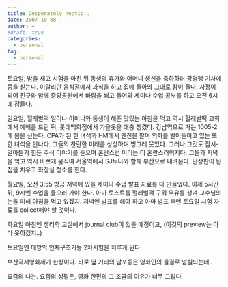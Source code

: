 ```yaml
---
title: Desperately hectic..
date: 2007-10-08
author: ~
#draft: true
categories:
  - personal
tag:
  - personal
---
```




토요일, 밤을 새고 시험을 마친 뒤 동생의 휴가와 어머니 생신을 축하하러 광명행 기차에 몸을 싣는다. 이탈리안 음식점에서 과식을 하고 집에 돌아와 그대로 잠이 들다. 자정이 되어 친구와 함께 중앙공원에서 바람을 쐬고 들어와 세미나 수업 공부를 하고 오전 6시에 잠들다.

일요일, 헐레벌떡 일어나 어머니와 동생이 해준 맛있는 아침을 먹고 역시 헐레벌떡 교회에서 예배를 드린 뒤, 롯데백화점에서 가을옷을 대충 챙겼다. 강남역으로 가는 1005-2에 몸을 싣는다. CPA가 된 한 녀석과 HM에서 엔진을 팔며 외화를 벌어들이고 있는 또 한 녀석을 만나다. 그들의 찬란한 미래를 상상하며 빙그레 웃었다. 그러나 그것도 잠시- 알아듣기 힘든 주식 이야기를 들으며 혼란스런 머리는 더 혼란스러워지다. 그들과 저녁을 먹고 역시 바쁘게 움직여 서울역에서 SJ누나와 함께 부산으로 내려온다. 난장판이 된 집을 치우고 화장실 청소를 한다.

월요일, 오전 3:55 방금 저녁에 있을 세미나 수업 발표 자료를 다 만들었다. 이제 5시간 뒤, 9시엔 수업을 들으러 가야 한다. 아마 토스트를 헐레벌떡 구워 우유를 챙겨 교수님의 눈을 피해 아침을 먹고 있겠지. 저녁엔 발표를 해야 하고 아마 발표 후엔 토요일 시험 자료를 collect해야 할 것이다.

화요일 아침엔 생리학 교실에서 journal club이 있을 예정이고,
(이것의 preview는 아마 못하겠지..)

토요일엔 대망의 인체구조기능 2차시험을 치루게 된다.

부산국제영화제가 한창이다. 바로 옆 거리의 남포동은 영화인의 물결로 넘실되는데..

요즘의 나는.
요즘의 성필은, 
영화 한편의 그 조금의 여유가 너무 그립다.


 







